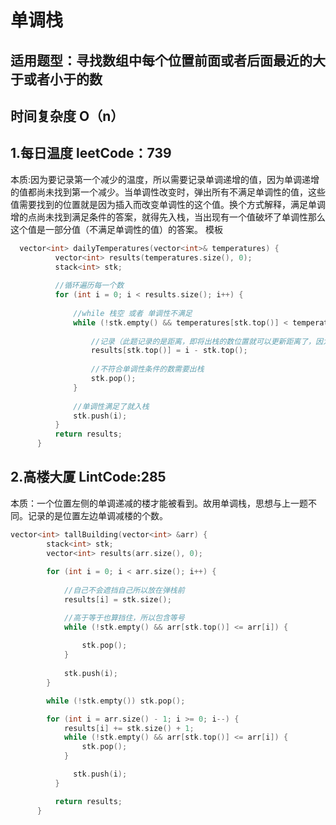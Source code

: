# 单调栈    
## 适用题型：寻找数组中每个位置前面或者后面最近的大于或者小于的数
## 时间复杂度 O（n）  
## 1.每日温度 leetCode：739 
本质:因为要记录第一个减少的温度，所以需要记录单调递增的值，因为单调递增的值都尚未找到第一个减少。当单调性改变时，弹出所有不满足单调性的值，这些值需要找到的位置就是因为插入而改变单调性的这个值。换个方式解释，满足单调增的点尚未找到满足条件的答案，就得先入栈，当出现有一个值破坏了单调性那么这个值是一部分值（不满足单调性的值）的答案。
模板  
```cpp
  vector<int> dailyTemperatures(vector<int>& temperatures) {
          vector<int> results(temperatures.size(), 0);
          stack<int> stk;
          
          //循环遍历每一个数
          for (int i = 0; i < results.size(); i++) {
          
              //while 栈空 或者 单调性不满足
              while (!stk.empty() && temperatures[stk.top()] < temperatures[i]) {
              
                  //记录（此题记录的是距离，即将出栈的数位置就可以更新距离了，因为影响单调性的那个数就是那些需要出栈的数要找的数）
                  results[stk.top()] = i - stk.top();
                  
                  //不符合单调性条件的数需要出栈
                  stk.pop();
              }
              
              //单调性满足了就入栈
              stk.push(i);
          }
          return results;
      }
```
## 2.高楼大厦 LintCode:285  
本质：一个位置左侧的单调递减的楼才能被看到。故用单调栈，思想与上一题不同。记录的是位置左边单调减楼的个数。  
```cpp
vector<int> tallBuilding(vector<int> &arr) {
        stack<int> stk;
        vector<int> results(arr.size(), 0); 
        
        for (int i = 0; i < arr.size(); i++) {
            
            //自己不会遮挡自己所以放在弹栈前
            results[i] = stk.size();

            //高于等于也算挡住，所以包含等号
            while (!stk.empty() && arr[stk.top()] <= arr[i]) {
                
                stk.pop();
            } 
            
            stk.push(i);
        }

        while (!stk.empty()) stk.pop();

        for (int i = arr.size() - 1; i >= 0; i--) {
            results[i] += stk.size() + 1;
            while (!stk.empty() && arr[stk.top()] <= arr[i]) {
                stk.pop();
            }

              stk.push(i);
          }

          return results;
      }
```
